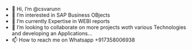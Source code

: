 - 👋 Hi, I’m @csvarunn
- 👀 I’m interested in SAP Business OBjects
- 🌱 I’m currently Expertise in WEBI reports
- 💞️ I’m looking to collaborate on more projects woth various Technologies and developing an Applications...
- 📫 How to reach me on Whatsapp +917358006938

<!---
csvarunn/csvarunn is a ✨ special ✨ repository because its `README.md` (this file) appears on your GitHub profile.
You can click the Preview link to take a look at your changes.
--->
